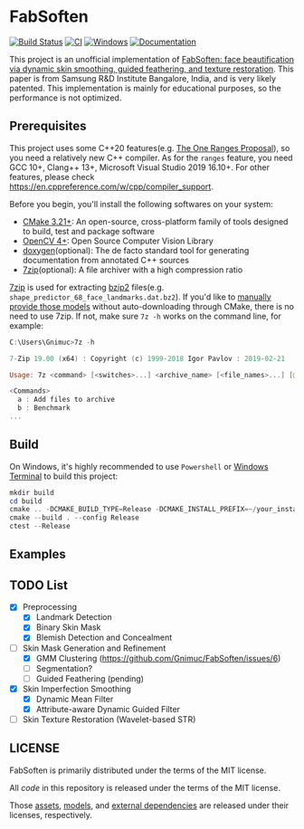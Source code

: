 # FabSoften

[![Build Status](https://dev.azure.com/Gnimuc/FabSoften/_apis/build/status/Gnimuc.FabSoften?branchName=main)](https://dev.azure.com/Gnimuc/FabSoften/_build/latest?definitionId=1&branchName=main)
[![CI](https://github.com/Gnimuc/FabSoften/actions/workflows/CI.yml/badge.svg)](https://github.com/Gnimuc/FabSoften/actions/workflows/CI.yml)
[![Windows](https://svgshare.com/i/ZhY.svg)](https://svgshare.com/i/ZhY.svg)
[![Documentation](https://img.shields.io/badge/docs-dev-blue.svg)](https://gnimuc.github.io/FabSoften)

<!-- This project is mainly developed on Windows, and there is no intention to support other platforms at the moment. PRs are always welcome! -->

This project is an unofficial implementation of [FabSoften: face beautification via dynamic skin smoothing, guided feathering, and texture restoration](https://openaccess.thecvf.com/content_CVPRW_2020/papers/w31/Velusamy_FabSoften_Face_Beautification_via_Dynamic_Skin_Smoothing_Guided_Feathering_and_CVPRW_2020_paper.pdf). This paper is from Samsung R&D Institute Bangalore, India, and is very likely patented. This implementation is mainly for educational purposes, so the performance is not optimized.

## Prerequisites

This project uses some C++20 features(e.g. [The One Ranges Proposal](http://www.open-std.org/jtc1/sc22/wg21/docs/papers/2018/p0896r4.pdf)), so you need a relatively new C++ compiler.
As for the `ranges` feature, you need GCC 10+, Clang++ 13+, Microsoft Visual Studio 2019 16.10+. For other features, please check https://en.cppreference.com/w/cpp/compiler_support.

Before you begin, you'll install the following softwares on your system:

- [CMake 3.21+](https://cmake.org/): An open-source, cross-platform family of tools designed to build, test and package software
- [OpenCV 4+](https://github.com/opencv/opencv): Open Source Computer Vision Library
- [doxygen](https://github.com/doxygen/doxygen)(optional): The de facto standard tool for generating documentation from annotated C++ sources
- [7zip](https://www.7-zip.org/)(optional): A file archiver with a high compression ratio

[7zip](https://www.7-zip.org/) is used for extracting [bzip2](https://en.wikipedia.org/wiki/Bzip2) files(e.g. `shape_predictor_68_face_landmarks.dat.bz2`). If you'd like to [manually provide those models](./models/README.md) without auto-downloading through CMake, there is no need to use 7zip. If not, make sure `7z -h` works on the command line, for example:

```powershell
C:\Users\Gnimuc>7z -h

7-Zip 19.00 (x64) : Copyright (c) 1999-2018 Igor Pavlov : 2019-02-21

Usage: 7z <command> [<switches>...] <archive_name> [<file_names>...] [@listfile]

<Commands>
  a : Add files to archive
  b : Benchmark
...
```

<!-- On Linux or macOS, you need `bzip2`. -->

## Build
On Windows, it's highly recommended to use `Powershell` or [Windows Terminal](https://aka.ms/terminal) to build this project:

<!-- I believe pro-Linux/macOS users are savvy enough to fix any problems on their own. ;) -->

```powershell
mkdir build
cd build
cmake .. -DCMAKE_BUILD_TYPE=Release -DCMAKE_INSTALL_PREFIX=~/your_install_prefix_dir
cmake --build . --config Release
ctest --Release
```

## Examples

## TODO List

- [x] Preprocessing
  - [x] Landmark Detection
  - [x] Binary Skin Mask
  - [x] Blemish Detection and Concealment
- [ ] Skin Mask Generation and Refinement
  - [x] GMM Clustering (https://github.com/Gnimuc/FabSoften/issues/6)
  - [ ] Segmentation?
  - [ ] Guided Feathering (pending)
- [x] Skin Imperfection Smoothing
  - [x] Dynamic Mean Filter
  - [x] Attribute-aware Dynamic Guided Filter
- [ ] Skin Texture Restoration (Wavelet-based STR)

## LICENSE

FabSoften is primarily distributed under the terms of the MIT license.

All _code_ in this repository is released under the terms of the MIT license.

Those [assets](./assets), [models](./models), and [external dependencies](./external) are released under their licenses, respectively.
